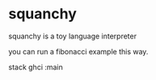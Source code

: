 squanchy
==========

squanchy is a toy language interpreter

you can run a fibonacci example this way.

stack ghci
:main
